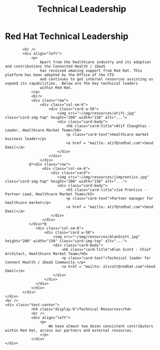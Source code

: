 ﻿---
layout: default
title: Technical Leadership
parent: Design Principles
nav_order: 4
description: "Technical Leadership"
---

# Red Hat Technical Leadership
            <br />
            <div align="left">
                <p>
                    Apart from the healthcare industry and its adoption and contributions the Connected Health / iDaaS 
                    has received amazing support from Red Hat. This platform has been adopted by the Office of the CTO
                    and continues to get internal resources assisting us expand its capabilities.  Below are the key technical leaders
                    within Red Hat.
                </p>
                <br/>
                <div class="row">
                    <div class="col-sm-6">
                        <div class="card w-50">
                            <img src="~/img/resources/atifc.jpg" class="card-img-top" height="200" width="150" alt="...">
                            <div class="card-body">
                                <h6 class="card-title">Atif Chaughtai - Leader, Healthcare Market Team</h6>
                                <p class="card-text">Healthcare market business leader</p>
                                <a href = "mailto: atif@redhat.com">Send Email</a>
                            </div>
                        </div>
                    </div>
               @*<div class="row">
                     <div class="col-sm-6">
                         <div class="card">
                            <img src="~/img/resources/jimprentiss.jpg" class="card-img-top" height="200" width="150" alt="...">
                            <div class="card-body">
                                <h5 class="card-title">Jim Prentiss - Partner Lead, Healthcare Market Team</h5>
                                <p class="card-text">Partner manager for healthcare market</p>
                                <a href = "mailto: atif@redhat.com">Send Email</a>
                         </div>
                     </div>
               </div>*@
                  <div class="col-sm-6">
                      <div class="card w-50">
                          <img src="~/img/resources/AlanScott.jpg" height="200" width="150" class="card-img-top" alt="...">
                          <div class="card-body">
                              <h6 class="card-title">Alan Scott - Chief Architect, Healthcare Market Team</h6>
                              <p class="card-text">Technical leader for Connect Health / iDaaS Community.</p>
                              <a href = "mailto: alscott@redhat.com">Send Email</a>
                          </div>
                      </div>
                  </div>
                </div>
            </div>
    </div>
    <br />
    <div class="text-center">
                <h4 class="display-6">Technical Resources</h4>
                <br />
                <div align="left">
                    <p>
                        We have almost two dozen consistent contributors within Red Hat, across our partners and external resources. 
                    </p>
                </div>
    </div>
